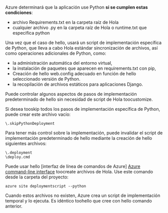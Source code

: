 Azure determinará que la aplicación use Python **si se cumplen estas condiciones**:

* archivo Requirements.txt en la carpeta raíz de Hola
* cualquier archivo .py en la carpeta raíz de Hola o runtime.txt que especifica python

Una vez que el caso de hello, usará un script de implementación específica de Python, que lleva a cabo Hola estándar sincronización de archivos, así como operaciones adicionales de Python, como:

* la administración automática del entorno virtual,
* la instalación de paquetes que aparecen en requirements.txt con pip,
* Creación de hello web.config adecuado en función de hello seleccionado versión de Python.
* la recopilación de archivos estáticos para aplicaciones Django.

Puede controlar algunos aspectos de pasos de implementación predeterminado de hello sin necesidad de script de Hola toocustomize.

Si desea tooskip todos los pasos de implementación específica de Python, puede crear este archivo vacío:

    \.skipPythonDeployment

Para tener más control sobre la implementación, puede invalidar el script de implementación predeterminado de hello mediante la creación de hello siguientes archivos:

    \.deployment
    \deploy.cmd

Puede usar hello [interfaz de línea de comandos de Azure] [ Azure command-line interface] toocreate archivos de Hola.  Use este comando desde la carpeta del proyecto:

    azure site deploymentscript --python

Cuando estos archivos no existen, Azure crea un script de implementación temporal y lo ejecuta.  Es idéntico toohello que cree con hello comando anterior.

[Azure command-line interface]: http://azure.microsoft.com/downloads/

